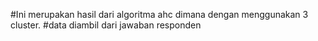 #Ini merupakan hasil dari algoritma ahc dimana dengan menggunakan 3 cluster.
#data diambil dari jawaban responden